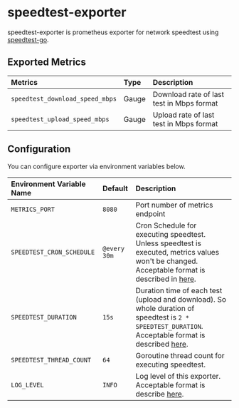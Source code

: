 # speedtest-exporter 
speedtest-exporter is prometheus exporter for network speedtest using [speedtest-go](https://github.com/showwin/speedtest-go).

## Exported Metrics

|Metrics|Type|Description|
|:--|:--|:--|
|`speedtest_download_speed_mbps`|Gauge|Download rate of last test in Mbps format|
|`speedtest_upload_speed_mbps`|Gauge|Upload rate of last test in Mbps format|

## Configuration
You can configure exporter via environment variables below.

|Environment Variable Name|Default|Description|
|:--|:--|:--|
|`METRICS_PORT`|`8080`|Port number of metrics endpoint|
|`SPEEDTEST_CRON_SCHEDULE`|`@every 30m`|Cron Schedule for executing speedtest. Unless speedtest is executed, metrics values won't be changed. Acceptable format is described in [here](https://pkg.go.dev/github.com/robfig/cron#hdr-CRON_Expression_Format).|
|`SPEEDTEST_DURATION`|`15s`|Duration time of each test (upload and download). So whole duration of speedtest is `2 * SPEEDTEST_DURATION`. Acceptable format is described [here](https://pkg.go.dev/time#ParseDuration).|
|`SPEEDTEST_THREAD_COUNT`|`64`|Goroutine thread count for executing speedtest.|
|`LOG_LEVEL`|`INFO`|Log level of this exporter. Acceptable format is describe [here](https://pkg.go.dev/log/slog#Level.String).|
